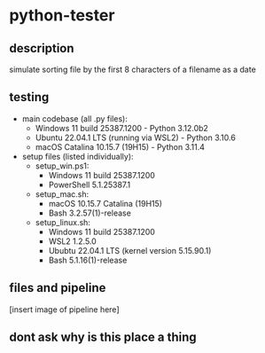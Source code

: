 # python-tester
## description
simulate sorting file by the first 8 characters of a filename as a date

## testing
- main codebase (all .py files):
  - Windows 11 build 25387.1200 - Python 3.12.0b2
  - Ubuntu 22.04.1 LTS (running via WSL2) - Python 3.10.6
  - macOS Catalina 10.15.7 (19H15) - Python 3.11.4
- setup files (listed individually):
  - setup_win.ps1:
    - Windows 11 build 25387.1200
    - PowerShell 5.1.25387.1
  - setup_mac.sh:
    - macOS 10.15.7 Catalina (19H15)
    - Bash 3.2.57(1)-release
  - setup_linux.sh:
    - Windows 11 build 25387.1200
    - WSL2 1.2.5.0
    - Ububtu 22.04.1 LTS (kernel version 5.15.90.1)
    - Bash 5.1.16(1)-release  

## files and pipeline
[insert image of pipeline here]

## dont ask why is this place a thing

